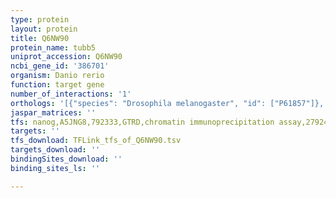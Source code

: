 ```yaml
---
type: protein
layout: protein
title: Q6NW90
protein_name: tubb5
uniprot_accession: Q6NW90
ncbi_gene_id: '386701'
organism: Danio rerio
function: target gene
number_of_interactions: '1'
orthologs: '[{"species": "Drosophila melanogaster", "id": ["P61857"]}, {"species": "Saccharomyces cerevisiae", "id": ["<a href=\"/protein/p02557\">P02557</a>"]}]'
jaspar_matrices: ''
tfs: nanog,A5JNG8,792333,GTRD,chromatin immunoprecipitation assay,27924024%5Buid%5D,No
targets: ''
tfs_download: TFLink_tfs_of_Q6NW90.tsv
targets_download: ''
bindingSites_download: ''
binding_sites_ls: ''

---
```

